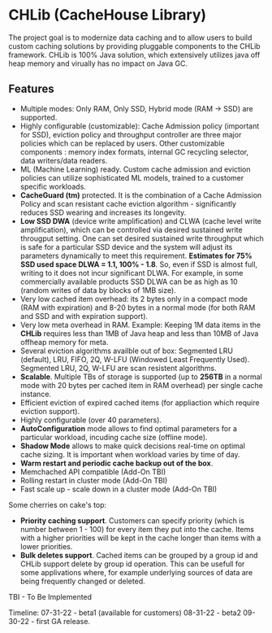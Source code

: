 # CHLib (CacheHouse Library)
The project goal is to modernize data caching and to allow users to build custom caching solutions by providing pluggable components to the CHLib framework. CHLib is 100% Java solution, which extensively utilizes java off heap memory and virually has no impact on Java GC.

## Features

- Multiple modes: Only RAM, Only SSD, Hybrid mode (RAM -> SSD) are supported. 
- Highly configurable (customizable):  Cache Admission policy (important for SSD), eviction policy  and throughput controller are three major policies which can be replaced by users. Other customizable components : memory index formats, internal GC recycling selector, data writers/data readers. 
- ML (Machine Learning) ready. Custom cache admission and eviction policies can utilize sophisticated ML models, trained to a customer specific workloads.   
- **CacheGuard (tm)** protected. It is the combination of a Cache Admission Policy and scan resistant cache eviction algorithm - significantly reduces SSD wearing and increases its longevity.  
- **Low SSD DWA** (device write amplification) and CLWA (cache level write amplification), which can be controlled via desired sustained write througput setting. One can set desired sustained write throughput which is safe for a particular SSD device and the system will adjust its parameters dynamically to meet this requirement. **Estimates for 75% SSD used space DLWA = 1.1, 100% - 1.8**. So, even if SSD is almost full, writing to it does not incur significant DLWA. For example, in some commercially available products SSD DLWA can be as high as 10 (random writes of data by blocks of 1MB size).
- Very low cached item overhead: its 2 bytes only in a compact mode (RAM with expiration) and 8-20 bytes in a normal mode (for both RAM and SSD and with expiration support).
- Very low meta overhead in RAM. Example: Keeping 1M data items in the **CHLib** requires less than 1MB of Java heap and less than 10MB of Java offheap memory for meta.
- Several eviction algorithms availble out of box: Segmented LRU (default), LRU, FIFO, 2Q, W-LFU (Windowed Least Frequently Used). Segmented LRU, 2Q, W-LFU are scan resistent algorithms.  
- **Scalable**. Multiple TBs of storage is supported (up to **256TB** in a normal mode with 20 bytes per cached item in RAM overhead) per single cache instance.
- Efficient eviction of expired cached items (for appliaction which require eviction support).
- Highly configurable (over 40 parameters). 
- **AutoConfiguration** mode allows to find optimal parameters for a particular workload, incuding cache size (offline mode). 
- **Shadow Mode** allows to make quick decisions real-time on optimal cache sizing. It is important when workload varies by time of day.
- **Warm restart and periodic cache backup out of the box**. 
- Memchached API compatible (Add-On TBI)
- Rolling restart in cluster mode (Add-On TBI)
- Fast scale up - scale down in a cluster mode (Add-On TBI)

Some cherries on cake's top:

- **Priority caching support**. Customers can specify priority (which is number between 1 - 100) for every item they put into the cache. Items with a higher priorities will be kept in the cache longer than items with a lower priorities.  
- **Bulk deletes support**. Cached items can be grouped by a group id and CHLib support delete by group id operation. This can be usefull for some applivations where, for example underlying sources of data are being frequently changed or deleted. 

TBI - To Be Implemented

Timeline:
07-31-22 - beta1 (available for customers)
08-31-22 - beta2
09-30-22 - first GA release.



